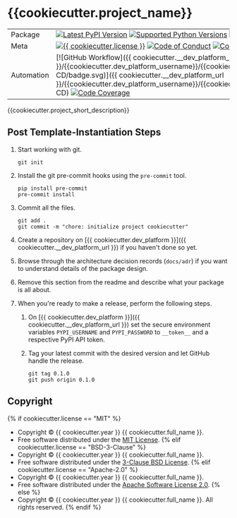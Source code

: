 # {{cookiecutter.project_name}}

| |                                                                                                                                                                                                                                                                                                                                                                                                                                                                                                                     |
|---|---------------------------------------------------------------------------------------------------------------------------------------------------------------------------------------------------------------------------------------------------------------------------------------------------------------------------------------------------------------------------------------------------------------------------------------------------------------------------------------------------------------------|
| Package | [![Latest PyPI Version](https://img.shields.io/pypi/v/{{cookiecutter.project_slug}}.svg)](https://pypi.org/project/{{cookiecutter.project_slug}}/) [![Supported Python Versions](https://img.shields.io/pypi/pyversions/{{cookiecutter.project_slug}}.svg)](https://pypi.org/project/{{cookiecutter.project_slug}}/) [![Documentation](https://readthedocs.org/projects/{{cookiecutter.project_slug}}/badge/?version=latest)](https://{{cookiecutter.project_slug}}.readthedocs.io/en/latest/?badge=latest)                                                                                                                                                                         |
| Meta | [![{{ cookiecutter.license }}](https://img.shields.io/pypi/l/{{cookiecutter.project_slug}}.svg)](LICENSE) [![Code of Conduct](https://img.shields.io/badge/Contributor%20Covenant-v2.0%20adopted-ff69b4.svg)](.github/CODE_OF_CONDUCT.md) [![Code Style Black](https://img.shields.io/badge/code%20style-black-000000.svg)](https://github.com/ambv/black)                                                                                                                                                          |
| Automation | [![GitHub Workflow]({{ cookiecutter.__dev_platform_url }}/{{cookiecutter.dev_platform_username}}/{{cookiecutter.project_slug}}/workflows/CI-CD/badge.svg)]({{ cookiecutter.__dev_platform_url }}/{{cookiecutter.dev_platform_username}}/{{cookiecutter.project_slug}}/workflows/CI-CD) [![Code Coverage](https://codecov.io/gh/{{cookiecutter.dev_platform_username}}/{{cookiecutter.project_slug}}/branch/master/graph/badge.svg)](https://codecov.io/gh/{{cookiecutter.dev_platform_username}}/{{cookiecutter.project_slug}}) |

{{cookiecutter.project_short_description}}

## Post Template-Instantiation Steps

1. Start working with git.

    ```shell
    git init
    ```

2. Install the git pre-commit hooks using the `pre-commit` tool.

    ```shell
    pip install pre-commit
    pre-commit install
    ```

3. Commit all the files.

    ```shell
    git add .
    git commit -m "chore: initialize project cookiecutter"
    ```

4. Create a repository on [{{ cookiecutter.dev_platform }}]({{ cookiecutter.__dev_platform_url }}) if you haven't done
   so yet.
5. Browse through the architecture decision records (`docs/adr`) if you want
   to understand details of the package design.
6. Remove this section from the readme and describe what your package is all
   about.
7. When you're ready to make a release, perform the following steps.

   1. On [{{ cookiecutter.dev_platform }}]({{ cookiecutter.__dev_platform_url }}) set the secure environment
      variables `PYPI_USERNAME` and `PYPI_PASSWORD` to `__token__` and a respective PyPI API token.
   2. Tag your latest commit with the desired version and let GitHub handle
      the release.

        ```shell
        git tag 0.1.0
        git push origin 0.1.0
        ```

## Copyright
{% if cookiecutter.license == "MIT" %}
* Copyright © {{ cookiecutter.year }} {{ cookiecutter.full_name }}.
* Free software distributed under the [MIT License](../LICENSE).
{% elif cookiecutter.license == "BSD-3-Clause" %}
* Copyright © {{ cookiecutter.year }} {{ cookiecutter.full_name }}.
* Free software distributed under the [3-Clause BSD License](../LICENSE).
{% elif cookiecutter.license == "Apache-2.0" %}
* Copyright © {{ cookiecutter.year }} {{ cookiecutter.full_name }}.
* Free software distributed under the [Apache Software License 2.0](../LICENSE).
{% else %}
* Copyright © {{ cookiecutter.year }} {{ cookiecutter.full_name }}. All rights reserved.
{% endif %}
